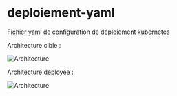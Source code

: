# deploiement-yaml

Fichier yaml de configuration de déploiement kubernetes

Architecture cible :

![Architecture](https://i.postimg.cc/V6pQMBvX/Untitled_Diagram_line_5.jpg)

Architecture déployée :

![Architecture](https://i.postimg.cc/tR8nRKq4/Untitled_Diagram_line_real.jpg)
